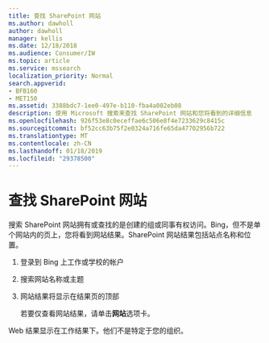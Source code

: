 ```yaml
---
title: 查找 SharePoint 网站
ms.author: dawholl
author: dawholl
manager: kellis
ms.date: 12/18/2018
ms.audience: Consumer/IW
ms.topic: article
ms.service: mssearch
localization_priority: Normal
search.appverid:
- BFB160
- MET150
ms.assetid: 3388bdc7-1ee0-497e-b110-fba4a082eb08
description: 使用 Microsoft 搜索来查找 SharePoint 网站和您将看到的详细信息
ms.openlocfilehash: 926f53e8c0eceffae6c506e8f4e7233629c8415c
ms.sourcegitcommit: bf52cc63b75f2e0324a716fe65da47702956b722
ms.translationtype: MT
ms.contentlocale: zh-CN
ms.lasthandoff: 01/18/2019
ms.locfileid: "29378500"
---
```

# <a name="find-sharepoint-sites"></a>查找 SharePoint 网站

搜索 SharePoint 网站拥有或查找的是创建的组或同事有权访问。Bing，但不是单个网站内的页上，您将看到网站结果。SharePoint 网站结果包括站点名称和位置。
  
1. 登录到 Bing 上工作或学校的帐户
    
2. 搜索网站名称或主题
    
3. 网站结果将显示在结果页的顶部
    
    若要仅查看网站结果，请单击**网站**选项卡。 
    
Web 结果显示在工作结果下。他们不是特定于您的组织。

  

